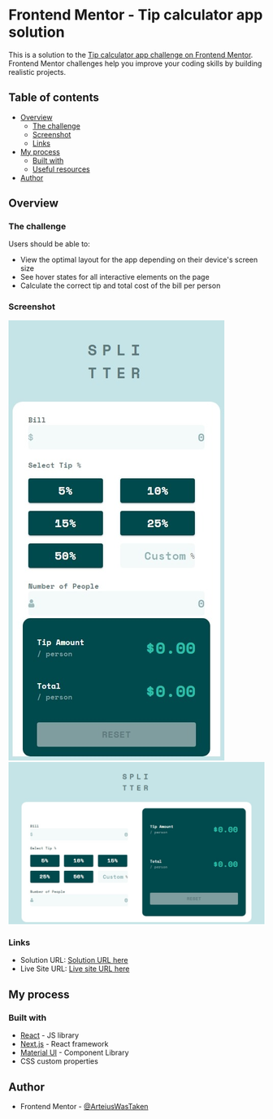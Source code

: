 # Frontend Mentor - Tip calculator app solution

This is a solution to the [Tip calculator app challenge on Frontend Mentor](https://www.frontendmentor.io/challenges/tip-calculator-app-ugJNGbJUX). Frontend Mentor challenges help you improve your coding skills by building realistic projects.

## Table of contents

- [Overview](#overview)
  - [The challenge](#the-challenge)
  - [Screenshot](#screenshot)
  - [Links](#links)
- [My process](#my-process)
  - [Built with](#built-with)
  - [Useful resources](#useful-resources)
- [Author](#author)

## Overview

### The challenge

Users should be able to:

- View the optimal layout for the app depending on their device's screen size
- See hover states for all interactive elements on the page
- Calculate the correct tip and total cost of the bill per person

### Screenshot

![Screen 1](./screenshot1.jpeg)
![Screen 2](./screenshot2.jpeg)

### Links

- Solution URL: [Solution URL here](https://github.com/ArteiusWorkshop/FM-faq-accordion-card)
- Live Site URL: [Live site URL here](https://fm-faq-accordion-card-eosin.vercel.app/)

## My process

### Built with

- [React](https://reactjs.org/) - JS library
- [Next.js](https://nextjs.org/) - React framework
- [Material UI](https://mui.com/) - Component Library
- CSS custom properties

## Author

- Frontend Mentor - [@ArteiusWasTaken](https://www.frontendmentor.io/profile/ArteiusWasTaken)
